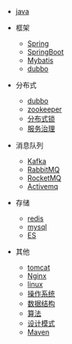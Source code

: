 

* [java](java/)

* 框架
  * [Spring](framework/spring/)
  * [SpringBoot](framework/springboot/)
  * [Mybatis](framework/mybatis/)
  * [dubbo](framework/dubbo/)

* 分布式
  * [dubbo](distri/dubbo/)
  * [zookeeper](distri/zookeeper/)
  * [分布式锁](distri/lock/)
  * [服务治理](distri/soa/)
  
* 消息队列
  * [Kafka](mq/kafka/)
  * [RabbitMQ](mq/rabbit/)
  * [RocketMQ](mq/rocketmq/)
  * [Activemq](mq/activemq/)
  
* 存储  
  * [redis](db/redis/)
  * [mysql](db/mysql/)
  * [ES](db/mysql/)

* 其他
  * [tomcat](others/tomcat/)
  * [Nginx](others/nginx/)
  * [linux](others/linux/)
  * [操作系统](others/system/)
  * [数据结构](others/ds/)
  * [算法](others/algorithm/)
  * [设计模式](others/design/)
  * [Maven](others/maven/)